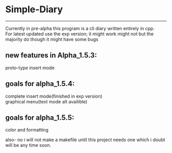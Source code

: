 # Simple-Diary
----------------------------------------------------------
Currently in pre-alpha this program is a cli diary written entirely in cpp.  
For latest updated use the exp version; it might work might not but the majority do though it might have some bugs

new features in Alpha_1.5.3:
----------------------------------------------------------
proto-type insert mode

goals for alpha_1.5.4:
----------------------------------------------------------
complete insert mode(finished in exp version)  
graphical menu(text mode alt availible)  

goals for alpha_1.5.5:  
----------------------------------------------------------
color and formatting  

also- no i will not make a makefile until this project needs one which i doubt will be any time soon. 

